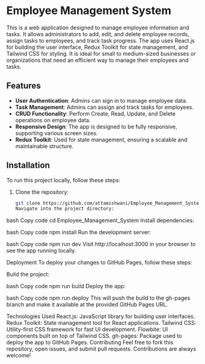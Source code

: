# Employee Management System

This is a web application designed to manage employee information and tasks. It allows administrators to add, edit, and delete employee records, assign tasks to employees, and track task progress. The app uses React.js for building the user interface, Redux Toolkit for state management, and Tailwind CSS for styling. It is ideal for small to medium-sized businesses or organizations that need an efficient way to manage their employees and tasks.

## Features

- **User Authentication**: Admins can sign in to manage employee data.
- **Task Management**: Admins can assign and track tasks for employees.
- **CRUD Functionality**: Perform Create, Read, Update, and Delete operations on employee data.
- **Responsive Design**: The app is designed to be fully responsive, supporting various screen sizes.
- **Redux Toolkit**: Used for state management, ensuring a scalable and maintainable structure.

## Installation

To run this project locally, follow these steps:

1. Clone the repository:

   ```bash
   git clone https://github.com/attamishwani/Employee_Management_System.git
   Navigate into the project directory:
   ```

bash
Copy code
cd Employee_Management_System
Install dependencies:

bash
Copy code
npm install
Run the development server:

bash
Copy code
npm run dev
Visit http://localhost:3000 in your browser to see the app running locally.

Deployment
To deploy your changes to GitHub Pages, follow these steps:

Build the project:

bash
Copy code
npm run build
Deploy the app:

bash
Copy code
npm run deploy
This will push the build to the gh-pages branch and make it available at the provided GitHub Pages URL.

Technologies Used
React.js: JavaScript library for building user interfaces.
Redux Toolkit: State management tool for React applications.
Tailwind CSS: Utility-first CSS framework for fast UI development.
Flowbite: UI components built on top of Tailwind CSS.
gh-pages: Package used to deploy the app to GitHub Pages.
Contributing
Feel free to fork this repository, open issues, and submit pull requests. Contributions are always welcome!
